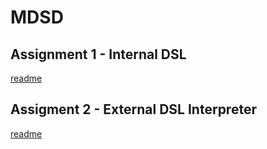 # MDSD

## Assignment 1 - Internal DSL

[readme](./A1/internal_dsl/A1.md)

## Assigment 2 - External DSL Interpreter

[readme](./A2/assignment2/A2.md)